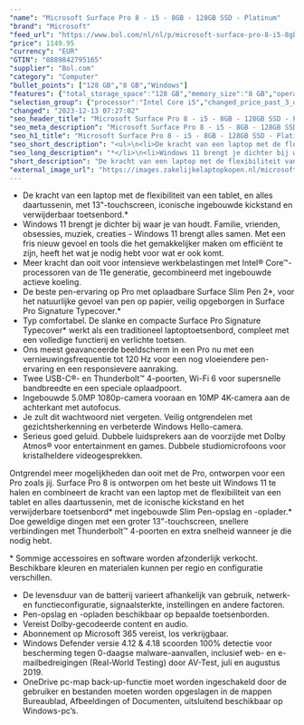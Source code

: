 ```yaml
---
"name": "Microsoft Surface Pro 8 - i5 - 8GB - 128GB SSD - Platinum"
"brand": "Microsoft"
"feed_url": "https://www.bol.com/nl/nl/p/microsoft-surface-pro-8-i5-8gb-128gb-ssd-platinum/9300000054504325"
"price": 1149.95
"currency": "EUR"
"GTIN": "0889842795165"
"supplier": "Bol.com"
"category": "Computer"
"bullet_points": ["128 GB","8 GB","Windows"]
"features": {"total_storage_space":"128 GB","memory_size":"8 GB","operating_system":"Windows"}
"selection_group": {"processor":"Intel Core i5","changed_price_past_3_days":false,"product_family":"Surface Pro 8"}
"changed": "2023-12-13 07:27:02"
"seo_header_title": "Microsoft Surface Pro 8 - i5 - 8GB - 128GB SSD - Platinum"
"seo_meta_description": "Microsoft Surface Pro 8 - i5 - 8GB - 128GB SSD - Platinum"
"seo_h1_title": "Microsoft Surface Pro 8 - i5 - 8GB - 128GB SSD - Platinum"
"seo_short_description": "<ul>\n<li>De kracht van een laptop met de flexibiliteit van een tablet, en alles daartussenin, met 13\"-touchscreen, iconische ingebouwde kickstand en verwijderbaar toetsenbord."
"seo_long_description": "*</li>\n<li>Windows 11 brengt je dichter bij waar je van houdt. Familie, vrienden, obsessies, muziek, creaties - Windows 11 brengt alles samen. Met een fris nieuw gevoel en tools die het gemakkelijker maken om efficiënt te zijn, heeft het wat je nodig hebt voor wat er ook komt. </li>\n<li>Meer kracht dan ooit voor intensieve werkbelastingen met Intel® Core™-processoren van de 11e generatie, gecombineerd met ingebouwde actieve koeling. </li>\n<li>De beste pen-ervaring op Pro met oplaadbare Surface Slim Pen 2*, voor het natuurlijke gevoel van pen op papier, veilig opgeborgen in Surface Pro Signature Typecover. *</li>\n<li>Typ comfortabel. De slanke en compacte Surface Pro Signature Typecover* werkt als een traditioneel laptoptoetsenbord, compleet met een volledige functierij en verlichte toetsen. </li>\n<li>Ons meest geavanceerde beeldscherm in een Pro nu met een vernieuwingsfrequentie tot 120 Hz voor een nog vloeiendere pen-ervaring en een responsievere aanraking. </li>\n<li>Twee USB-C®- en Thunderbolt™ 4-poorten, Wi-Fi 6 voor supersnelle bandbreedte en een speciale oplaadpoort. </li>\n<li>Ingebouwde 5. 0MP 1080p-camera vooraan en 10MP 4K-camera aan de achterkant met autofocus. </li>\n<li>Je zult dit wachtwoord niet vergeten. Veilig ontgrendelen met gezichtsherkenning en verbeterde Windows Hello-camera. </li>\n<li>Serieus goed geluid. Dubbele luidsprekers aan de voorzijde met Dolby Atmos® voor entertainment en games. Dubbele studiomicrofoons voor kristalheldere videogesprekken. </li>\n</ul>\n<p> Ontgrendel meer mogelijkheden dan ooit met de Pro, ontworpen voor een Pro zoals jij. Surface Pro 8 is ontworpen om het beste uit Windows 11 te halen en combineert de kracht van een laptop met de flexibiliteit van een tablet en alles daartussenin, met de iconische kickstand en het verwijderbare toetsenbord* met ingebouwde Slim Pen-opslag en -oplader. * Doe geweldige dingen met een groter 13\"-touchscreen, snellere verbindingen met Thunderbolt™ 4-poorten en extra snelheid wanneer je die nodig hebt. </p>\n<p> * Sommige accessoires en software worden afzonderlijk verkocht. Beschikbare kleuren en materialen kunnen per regio en configuratie verschillen. </p>\n<ul>\n<li>De levensduur van de batterij varieert afhankelijk van gebruik, netwerk- en functieconfiguratie, signaalsterkte, instellingen en andere factoren. </li>\n<li>Pen-opslag en -opladen beschikbaar op bepaalde toetsenborden. </li>\n<li>Vereist Dolby-gecodeerde content en audio. </li>\n<li>Abonnement op Microsoft 365 vereist, los verkrijgbaar. </li>\n<li>Windows Defender versie 4. 12 & 4. 18 scoorden 100% detectie voor bescherming tegen 0-daagse malware-aanvallen, inclusief web- en e-mailbedreigingen (Real-World Testing) door AV-Test, juli en augustus 2019. </li>\n<li>OneDrive pc-map back-up-functie moet worden ingeschakeld door de gebruiker en bestanden moeten worden opgeslagen in de mappen Bureaublad, Afbeeldingen of Documenten, uitsluitend beschikbaar op Windows-pc’s. </li>\n</ul>"
"short_description": "De kracht van een laptop met de flexibiliteit van een tablet, en alles daartussenin, met 13\"-touchscreen, iconische ingebouwde kickstand en verwijderbaar toetsenbord.* Windows 11 brengt je dichter bij waar je van houdt. Familie, vrienden, obsessies, muziek, creaties - Windows 11 brengt alles samen. Met een fris nieuw gevoel en tools die het gemakkelijker maken om efficiënt te zijn, heeft het wat je nodig hebt voor wat er ook komt. Meer kracht dan ooit voor intensieve werkbelastingen met Intel® Core™-processoren van de 11e generatie, gecombineerd met ingebouwde actieve koeling. De beste pen-ervaring op Pro met oplaadbare Surface Slim Pen 2*, voor het natuurlijke gevoel van pen op papier, veilig opgeborgen in Surface Pro Signature Typecover.* Typ comfortabel. De slanke en compacte Surface Pro Signature Typecover* werkt als een traditioneel laptoptoetsenbord, compleet met een volledige functierij en verlichte toetsen. Ons meest geavanceerde beeldscherm in een Pro nu met een vernieuwingsfrequentie tot 120 Hz voor een nog vloeiendere pen-ervaring en een responsievere aanraking. Twee USB-C®- en Thunderbolt™ 4-poorten, Wi-Fi 6 voor supersnelle bandbreedte en een speciale oplaadpoort. Ingebouwde 5.0MP 1080p-camera vooraan en 10MP 4K-camera aan de achterkant met autofocus. Je zult dit wachtwoord niet vergeten. Veilig ontgrendelen met gezichtsherkenning en verbeterde Windows Hello-camera. Serieus goed geluid. Dubbele luidsprekers aan de voorzijde met Dolby Atmos® voor entertainment en games. Dubbele studiomicrofoons voor kristalheldere videogesprekken. Ontgrendel meer mogelijkheden dan ooit met de Pro, ontworpen voor een Pro zoals jij. Surface Pro 8 is ontworpen om het beste uit Windows 11 te halen en combineert de kracht van een laptop met de flexibiliteit van een tablet en alles daartussenin, met de iconische kickstand en het verwijderbare toetsenbord* met ingebouwde Slim Pen-opslag en -oplader.* Doe geweldige dingen met een groter 13\"-touchscreen, snellere verbindingen met Thunderbolt™ 4-poorten en extra snelheid wanneer je die nodig hebt. * Sommige accessoires en software worden afzonderlijk verkocht. Beschikbare kleuren en materialen kunnen per regio en configuratie verschillen. De levensduur van de batterij varieert afhankelijk van gebruik, netwerk- en functieconfiguratie, signaalsterkte, instellingen en andere factoren. Pen-opslag en -opladen beschikbaar op bepaalde toetsenborden. Vereist Dolby-gecodeerde content en audio. Abonnement op Microsoft 365 vereist, los verkrijgbaar. Windows Defender versie 4.12 & 4.18 scoorden 100% detectie voor bescherming tegen 0-daagse malware-aanvallen, inclusief web- en e-mailbedreigingen (Real-World Testing) door AV-Test, juli en augustus 2019. OneDrive pc-map back-up-functie moet worden ingeschakeld door de gebruiker en bestanden moeten worden opgeslagen in de mappen Bureaublad, Afbeeldingen of Documenten, uitsluitend beschikbaar op Windows-pc’s."
"external_image_url": "https://images.zakelijkelaptopkopen.nl/microsoft-surface-pro-8-i5-8gb-128gb-ssd-platinum.webp"
---
```


<ul>
<li>De kracht van een laptop met de flexibiliteit van een tablet, en alles daartussenin, met 13"-touchscreen, iconische ingebouwde kickstand en verwijderbaar toetsenbord.*</li>
<li>Windows 11 brengt je dichter bij waar je van houdt. Familie, vrienden, obsessies, muziek, creaties - Windows 11 brengt alles samen. Met een fris nieuw gevoel en tools die het gemakkelijker maken om efficiënt te zijn, heeft het wat je nodig hebt voor wat er ook komt.</li>
<li>Meer kracht dan ooit voor intensieve werkbelastingen met Intel® Core™-processoren van de 11e generatie, gecombineerd met ingebouwde actieve koeling.</li>
<li>De beste pen-ervaring op Pro met oplaadbare Surface Slim Pen 2*, voor het natuurlijke gevoel van pen op papier, veilig opgeborgen in Surface Pro Signature Typecover.*</li>
<li>Typ comfortabel. De slanke en compacte Surface Pro Signature Typecover* werkt als een traditioneel laptoptoetsenbord, compleet met een volledige functierij en verlichte toetsen.</li>
<li>Ons meest geavanceerde beeldscherm in een Pro nu met een vernieuwingsfrequentie tot 120 Hz voor een nog vloeiendere pen-ervaring en een responsievere aanraking.</li>
<li>Twee USB-C®- en Thunderbolt™ 4-poorten, Wi-Fi 6 voor supersnelle bandbreedte en een speciale oplaadpoort.</li>
<li>Ingebouwde 5.0MP 1080p-camera vooraan en 10MP 4K-camera aan de achterkant met autofocus.</li>
<li>Je zult dit wachtwoord niet vergeten. Veilig ontgrendelen met gezichtsherkenning en verbeterde Windows Hello-camera.</li>
<li>Serieus goed geluid. Dubbele luidsprekers aan de voorzijde met Dolby Atmos® voor entertainment en games. Dubbele studiomicrofoons voor kristalheldere videogesprekken.</li>
</ul>
<p> Ontgrendel meer mogelijkheden dan ooit met de Pro, ontworpen voor een Pro zoals jij. Surface Pro 8 is ontworpen om het beste uit Windows 11 te halen en combineert de kracht van een laptop met de flexibiliteit van een tablet en alles daartussenin, met de iconische kickstand en het verwijderbare toetsenbord* met ingebouwde Slim Pen-opslag en -oplader.* Doe geweldige dingen met een groter 13"-touchscreen, snellere verbindingen met Thunderbolt™ 4-poorten en extra snelheid wanneer je die nodig hebt. </p>
<p> * Sommige accessoires en software worden afzonderlijk verkocht. Beschikbare kleuren en materialen kunnen per regio en configuratie verschillen. </p>
<ul>
<li>De levensduur van de batterij varieert afhankelijk van gebruik, netwerk- en functieconfiguratie, signaalsterkte, instellingen en andere factoren.</li>
<li>Pen-opslag en -opladen beschikbaar op bepaalde toetsenborden.</li>
<li>Vereist Dolby-gecodeerde content en audio.</li>
<li>Abonnement op Microsoft 365 vereist, los verkrijgbaar.</li>
<li>Windows Defender versie 4.12 & 4.18 scoorden 100% detectie voor bescherming tegen 0-daagse malware-aanvallen, inclusief web- en e-mailbedreigingen (Real-World Testing) door AV-Test, juli en augustus 2019.</li>
<li>OneDrive pc-map back-up-functie moet worden ingeschakeld door de gebruiker en bestanden moeten worden opgeslagen in de mappen Bureaublad, Afbeeldingen of Documenten, uitsluitend beschikbaar op Windows-pc’s.</li>
</ul>